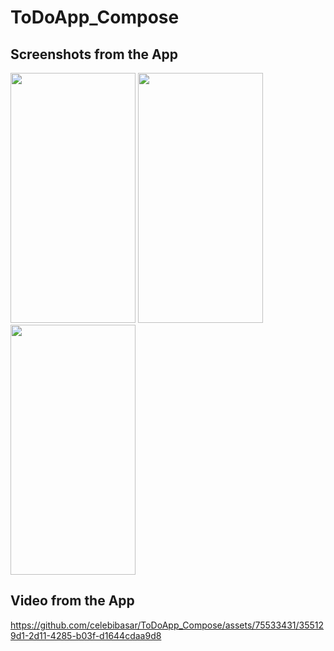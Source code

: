 # ToDoApp_Compose

## Screenshots from the App

<img src="https://github.com/celebibasar/ToDoApp_Compose/assets/75533431/b8d7c8b7-f805-4f56-99fb-0f3cf79f5a7c" width="200" height="400" />
<img src="https://github.com/celebibasar/ToDoApp_Compose/assets/75533431/14aa10d1-2949-45f6-aede-dd1ab50ccf3d" width="200" height="400" />
<img src="https://github.com/celebibasar/ToDoApp_Compose/assets/75533431/c5ca0380-a4fc-40ac-a709-613c3e0de79d" width="200" height="400" />


## Video from the App

https://github.com/celebibasar/ToDoApp_Compose/assets/75533431/355129d1-2d11-4285-b03f-d1644cdaa9d8

 
